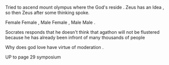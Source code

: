 Tried to ascend mount olympus where the God's reside . Zeus has an Idea , so then Zeus after some thinking spoke. 


Female Female  , Male Female , Male Male . 


Socrates responds that he doesn't think that agathon will not be flustered because he has already been infront of many thousands of people 


Why does god love have virtue of moderation . 


UP to page 29 symposium 